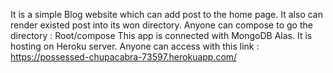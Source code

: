 It is a simple Blog website which can add post to the home page. 
It also can render existed post into its won directory.
Anyone can compose to go the directory : Root/compose
This app is connected with MongoDB Alas.
It is hosting on Heroku server. Anyone can access with this link : https://possessed-chupacabra-73597.herokuapp.com/
